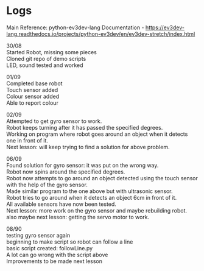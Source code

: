 # Logs


Main Reference: python-ev3dev-lang Documentation -  https://ev3dev-lang.readthedocs.io/projects/python-ev3dev/en/ev3dev-stretch/index.html <br>

30/08      
       Started Robot, missing some pieces <br>
       Cloned git repo of demo scripts <br>
       LED, sound tested and worked <br>
       
01/09      
      Completed base robot <br>
      Touch sensor added <br>
      Colour sensor added <br>
      Able to report colour <br>

02/09    
      Attempted to get gyro sensor to work. <br>
      Robot keeps turning after it has passed the specified degrees. <br>
      Working on program where robot goes around an object when it detects one in front of it. <br>
      Next lesson: will keep trying to find a solution for above problem. <br>
      
06/09  
      Found solution for gyro sensor: it was put on the wrong way. <br>
      Robot now spins around the specified degrees. <br>
      Robot now attempts to go around an object detected using the touch sensor with the help of the gyro sensor. <br>
      Made similar program to the one above but with ultrasonic sensor.<br>
      Robot tries to go around when it detects an object 6cm in front of it. <br>
      All available sensors have now been tested. <br>
      Next lesson: more work on the gyro sensor and maybe rebuilding robot. <br>
      also maybe next lesson: getting the servo motor to work. <br>
      
08/90  
      testing gyro sensor again <br>
      beginning to make script so robot can follow a line <br>
      basic script created: followLine.py <br>
      A lot can go wrong with the script above <br>
      Improvements to be made next lesson <br>

